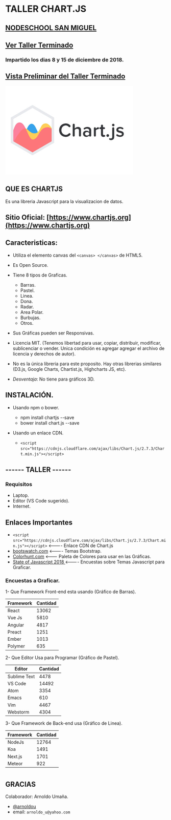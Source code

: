 # TALLER CHART.JS 
##  [NODESCHOOL SAN MIGUEL](https://nodeschool.io/sanmiguel/)

##  [Ver Taller Terminado](https://5c1c20718cd35e37999ab070--modest-saha-93dbe9.netlify.com/)

### Impartido los dias 8 y 15 de diciembre de 2018.
## [Vista Preliminar del Taller Terminado](https://taller-chartjs.netlify.com/)
![chartjs](./img/chartjs.jpg)
## QUE ES CHARTJS
Es una libreria Javascript para la visualizacion de datos.

## Sitio Oficial:   [https://www.chartjs.org](https://www.chartjs.org)

## Caracteristicas:
* Utiliza el elemento canvas del ```<canvas> </canvas>``` de HTML5.
* Es Open Source.
* Tiene 8 tipos de Graficas.
    * Barras.
    * Pastel.
    * Linea.
    * Dona.
    * Radar.
    * Area Polar.
    * Burbujas.
    * Otros.

* Sus Gráficas pueden ser Responsivas.
* Licencia MIT. (Tenemos libertad para usar, copiar, distribuir, modificar, sublicenciar o vender. Unica condición es agregar agregar el archivo de licencia y derechos de autor).
* No es la única libreria para este proposito. Hay otras librerias similares (D3.js, Google Charts, Chartist.js, Highcharts JS, etc).
* _Desventaja_: No tiene para gráficos 3D.

## INSTALACIÓN.

* Usando npm o bower.
    * npm install chartjs  --save
    * bower install chart.js --save

* Usando un enlace CDN.
    * ``` <script src="https://cdnjs.cloudflare.com/ajax/libs/Chart.js/2.7.3/Chart.min.js"></script> ```



## ------ TALLER ------
### Requisitos
* Laptop.
* Editor (VS Code sugerido).
* Internet.

## Enlaces Importantes

* ``` <script src="https://cdnjs.cloudflare.com/ajax/libs/Chart.js/2.7.3/Chart.min.js"></script> ```  <---- Enlace CDN de Chart.js
* [bootswatch.com](https://bootswatch.com)     <----  Temas Bootstrap. 
* [Colorhunt.com]( https://colorhunt.co ) <--- Paleta de Colores para usar en las Gráficas.
* [State of Javascript 2018 ](https://2018.stateofjs.com/) <---- Encuestas sobre Temas Javascript para Graficar. 


### Encuestas a Graficar.
1- Que Framework Front-end esta usando (Gráfico de Barras).

Framework | Cantidad
---|---|
React|13062
Vue Js| 5810
Angular|4817
Preact|1251
Ember|1013
Polymer|635


2- Que Editor Usa para Programar (Gráfico de Pastel).

Editor | Cantidad
---|---|
Sublime Text | 4478
VS Code |14492
Atom |3354
Emacs|610
Vim|4467
Webstorm|4304

3- Que Framework de Back-end usa (Gráfico de Linea).

Framework | Cantidad
---|---|
NodeJs|12764
Koa|1491
Next.js|1701
Meteor|922


#
#
## GRACIAS
Colaborador: Arnoldo Umaña.
* [@arnoldou]( https://github.com/arnoldou )
* email:
```arnoldo_u@yahoo.com```
